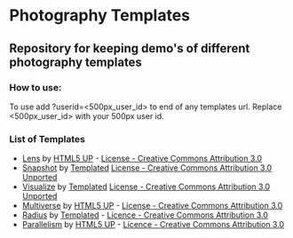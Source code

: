 # Photography Templates
## Repository for keeping demo's of different photography templates
### How to use:
To use add ?userid=<500px_user_id> to end of any templates url. Replace <500px_user_id> with your 500px user id.
### List of Templates

* [Lens](https://html5up.net/lens) by [HTML5 UP](https://html5up.net/) - [License - Creative Commons Attribution 3.0](/lens/LICENSE.txt)
* [Snapshot](https://templated.co/snapshot) by [Templated](https://templated.co) [License - Creative Commons Attribution 3.0 Unported](/snapshot/LICENSE.txt)
* [Visualize](https://templated.co/visualize) by [Templated](https://templated.co) [License - Creative Commons Attribution 3.0 Unported](/visualize/LICENSE.txt)
* [Multiverse](https://html5up.net/multiverse) by [HTML5 UP](https://html5up.net/) - [License - Creative Commons Attribution 3.0](/multiverse/LICENSE.txt)
* [Radius](https://templated.co/radius) by [Templated](https://templated.co) - [Licence - Creative Commons Attribution 3.0](/radius/LICENSE.txt)
* [Parallelism](https://html5up.net/parallelism) by [HTML5 UP](https://html5up.net) - [Licence - Creative Commons Attribution 3.0](/parallelism/LICENSE.txt)
